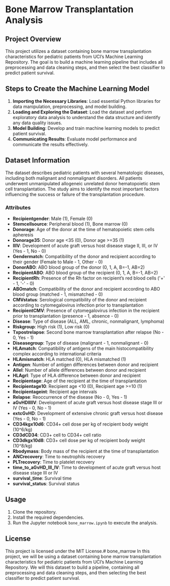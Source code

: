 # Bone Marrow Transplantation Analysis

## Project Overview
This project utilizes a dataset containing bone marrow transplantation characteristics for pediatric patients from UCI’s Machine Learning Repository. The goal is to build a machine learning pipeline that includes all preprocessing and data cleaning steps, and then select the best classifier to predict patient survival.

## Steps to Create the Machine Learning Model
1. **Importing the Necessary Libraries**: Load essential Python libraries for data manipulation, preprocessing, and model building.
2. **Loading and Exploring the Dataset**: Load the dataset and perform exploratory data analysis to understand the data structure and identify any data quality issues.
3. **Model Building**: Develop and train machine learning models to predict patient survival.
4. **Communicating Results**: Evaluate model performance and communicate the results effectively.

## Dataset Information
The dataset describes pediatric patients with several hematologic diseases, including both malignant and nonmalignant disorders. All patients underwent unmanipulated allogeneic unrelated donor hematopoietic stem cell transplantation. The study aims to identify the most important factors influencing the success or failure of the transplantation procedure.

### Attributes
- **Recipientgender**: Male (1), Female (0)
- **Stemcellsource**: Peripheral blood (1), Bone marrow (0)
- **Donorage**: Age of the donor at the time of hematopoietic stem cells apheresis
- **Donorage35**: Donor age <35 (0), Donor age >=35 (1)
- **IIIV**: Development of acute graft versus host disease stage II, III, or IV (Yes - 1, No - 0)
- **Gendermatch**: Compatibility of the donor and recipient according to their gender (Female to Male - 1, Other - 0)
- **DonorABO**: ABO blood group of the donor (0, 1, A, B=-1, AB=2)
- **RecipientABO**: ABO blood group of the recipient (0, 1, A, B=-1, AB=2)
- **RecipientRh**: Presence of the Rh factor on recipient’s red blood cells ('+' - 1, '-' - 0)
- **ABOmatch**: Compatibility of the donor and recipient according to ABO blood group (matched - 1, mismatched - 0)
- **CMVstatus**: Serological compatibility of the donor and recipient according to cytomegalovirus infection prior to transplantation
- **RecipientCMV**: Presence of cytomegalovirus infection in the recipient prior to transplantation (presence - 1, absence - 0)
- **Disease**: Type of disease (ALL, AML, chronic, nonmalignant, lymphoma)
- **Riskgroup**: High risk (1), Low risk (0)
- **Txpostrelapse**: Second bone marrow transplantation after relapse (No - 0, Yes - 1)
- **Diseasegroup**: Type of disease (malignant - 1, nonmalignant - 0)
- **HLAmatch**: Compatibility of antigens of the main histocompatibility complex according to international criteria
- **HLAmismatch**: HLA matched (0), HLA mismatched (1)
- **Antigen**: Number of antigen differences between donor and recipient
- **Allel**: Number of allele differences between donor and recipient
- **HLAgrI**: Type of HLA difference between donor and recipient
- **Recipientage**: Age of the recipient at the time of transplantation
- **Recipientage10**: Recipient age <10 (0), Recipient age >=10 (1)
- **Recipientageint**: Recipient age intervals
- **Relapse**: Reoccurrence of the disease (No - 0, Yes - 1)
- **aGvHDIIIIV**: Development of acute graft versus host disease stage III or IV (Yes - 0, No - 1)
- **extcGvHD**: Development of extensive chronic graft versus host disease (Yes - 0, No - 1)
- **CD34kgx10d6**: CD34+ cell dose per kg of recipient body weight (10^6/kg)
- **CD3dCD34**: CD3+ cell to CD34+ cell ratio
- **CD3dkgx10d8**: CD3+ cell dose per kg of recipient body weight (10^8/kg)
- **Rbodymass**: Body mass of the recipient at the time of transplantation
- **ANCrecovery**: Time to neutrophils recovery
- **PLTrecovery**: Time to platelet recovery
- **time_to_aGvHD_III_IV**: Time to development of acute graft versus host disease stage III or IV
- **survival_time**: Survival time
- **survival_status**: Survival status

## Usage
1. Clone the repository.
2. Install the required dependencies.
3. Run the Jupyter notebook `bone_marrow.ipynb` to execute the analysis.



## License
This project is licensed under the MIT License.# bone_marrow
In this project, we will be using a dataset containing bone marrow transplantation characteristics for pediatric patients from UCI’s Machine Learning Repository.  We will this dataset to build a pipeline, containing all preprocessing and data cleaning steps, and then selecting the best classifier to predict patient survival.
